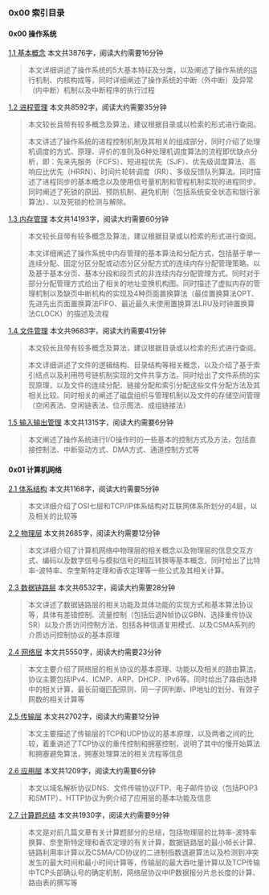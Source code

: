 ### 0x00 索引目录

#### 0x00 操作系统

[1.1 基本概念](/anthologies/fundamental/operating-system/基本概念) 本文共3876字，阅读大约需要16分钟

> 本文详细讲述了操作系统的5大基本特征及分类，以及阐述了操作系统的运行机制、内核构成等，同时详细阐述了操作系统的中断（外中断）及异常（内中断）机制以及中断程序的执行过程

[1.2 进程管理](/anthologies/fundamental/operating-system/进程管理) 本文共8592字，阅读大约需要35分钟

> 本文较长且带有较多概念及算法，建议根据目录或以检索的形式进行查阅。
>
> 本文讲述了操作系统的进程控制机制及其相关的组成部分，同时介绍了处理机调度的方式、原理、评价的准则及6种处理机调度算法的流程即优缺点分析，即：先来先服务（FCFS）、短进程优先（SJF）、优先级调度算法、高响应比优先（HRRN）、时间片轮转调度（RR）、多级反馈队列算法。同时描述了进程同步的基本概念以及使用信号量机制和管程机制实现的进程同步。同时阐述了死锁的原因、预防机制、避免机制（包括系统安全状态和银行家算法）、以及死锁的检测与解除。

[1.3 内存管理](/anthologies/fundamental/operating-system/内存管理) 本文共14193字，阅读大约需要60分钟

> 本文较长且带有较多概念及算法，建议根据目录或以检索的形式进行查阅。
>
> 本文详细阐述了操作系统中内存管理的基本算法和分配方式，包括基于单一连续分配、固定分区分配或动态分区分配方式的连续内存分配管理策略。以及基于基本分页、基本分段和段页式的非连续内存分配管理方式。同时对于部分分配管理方式给出了相关的地址变换机构图。同时描述了虚拟内存的管理机制以及缺页中断机构的实现及4种页面置换算法（最佳置换算法OPT、先进先出页面置换算法FIFO、最近最久未使用置换算法LRU及时钟置换算法CLOCK）的描述及流程

[1.4 文件管理](/anthologies/fundamental/operating-system/文件管理) 本文共9683字，阅读大约需要41分钟

> 本文较长且带有较多概念及算法，建议根据目录或以检索的形式进行查阅。
>
> 本文详细讲述了文件的逻辑结构、目录结构等相关概念，以及介绍了基于索引结点以及利用符号链机制实现的文件共享方法。同时给出了文件系统的实现原理，以及文件的连续分配、链接分配和索引分配这些文件分配方法及其相关比较。同时相关的阐述了磁盘组织与管理机制以及文件的存储空间管理（空闲表法、空闲链表法、位示图法、成组链接法）

[1.5 输入输出管理](/anthologies/fundamental/operating-system/输入输出管理) 本文共1315字，阅读大约需要6分钟

> 本文阐述了操作系统进行I/O操作时的一些基本的控制方式及方法，包括直接控制法、中断驱动方式、DMA方式、通道控制方式等

#### 0x01 计算机网络

[2.1 体系结构](/anthologies/fundamental/computer-network/体系结构) 本文共1168字，阅读大约需要5分钟

> 本文详细介绍了OSI七层和TCP/IP体系结构对互联网体系所划分的4层，以及相关的比较等

[2.2 物理层](/anthologies/fundamental/computer-network/物理层) 本文共2685字，阅读大约需要12分钟

> 本文详细介绍了计算机网络中物理层的相关概念以及物理层的信息交互方式、编码以及数字信号与模拟信号的相互转换等基本概念，同时给出了比特率-波特率、奈奎斯特定理和香农定理等一些公式及其相关计算。

[2.3 数据链路层](/anthologies/fundamental/computer-network/数据链路层) 本文共6532字，阅读大约需要28分钟

> 本文讲述了数据链路层的相关功能及具体功能的实现方式和基本算法协议等，具体有差错控制、流量控制（包括后退N帧协议GBN、选择重传协议SR）以及介质访问控制方法，包括各种信道复用模式、以及CSMA系列的介质访问控制协议的基本原理

[2.4 网络层](/anthologies/fundamental/computer-network/网络层) 本文共5550字，阅读大约需要23分钟

> 本文主要介绍了网络层的相关协议的基本原理、功能以及相关的路由算法，协议主要包括IPv4、ICMP、ARP、DHCP、IPv6等。同时给出了路由选择中的相关计算，最长前缀匹配原则、同一子网判断、IP地址的划分、有效子网数的相关计算等

[2.5 传输层](/anthologies/fundamental/computer-network/传输层) 本文共2702字，阅读大约需要12分钟

> 本文主要描述了传输层的TCP和UDP协议的基本原理，以及两者之间的比较，着重讲述了TCP协议的重传控制和拥塞控制，说明了其中的慢开始算法和拥塞避免算法，拥塞处理算法的相关流程等信息

[2.6 应用层](/anthologies/fundamental/computer-network/应用层) 本文共1209字，阅读大约需要6分钟

> 本文以域名解析协议DNS、文件传输协议FTP、电子邮件协议（包括POP3和SMTP）、HTTP协议为例介绍了应用层的基本功能及信息

[2.7 计算题总结](/anthologies/fundamental/computer-network/计算题) 本文共1930字，阅读大约需要9分钟

> 本文是对前几篇文章有关计算题部分的总结，包括物理层的比特率-波特率换算、奈奎斯特定理和香农定理的有关计算，数据链路层的最小帧长计算、链路利用率计算以及CSMA/CD协议的二进制指数退避算法以及检测到冲突发生的最大时间和最小时间计算等，传输层的最大吞吐量计算以及TCP传输中TCP头部确认号的确定机制，网络层协议中IP数据报分片总长度的计算、路由表的撰写等